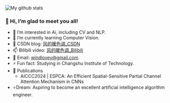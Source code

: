 ![My github stats](https://github-readme-stats.vercel.app/api?username=windloveyou&show_icons=true)

### 👋 Hi, I’m glad to meet you all!
- 👀 I’m interested in Ai, including CV and NLP.
- 🌱 I’m currently learning Computer Vision.
- 💞️ CSDN blog: [风的暖色调_CSDN](https://blog.csdn.net/m0_73954489?type=lately)
- 📫 Bilibili video: [风的暖色调_Bilibili](https://blog.csdn.net/m0_73954489?type=lately)
- 💬 Email: windlovey@gmail.com
- ⚡ Fun fact: Studying in Changshu Institute of Technology.
- 📝 Publications
    - AICCC2024 | ESPCA: An Efficient Spatial-Sensitive Partial Channel Attention Mechanism in CNNs
- ⭐Dream: Aspiring to become an excellent artificial intelligence algorithm engineer.
<!---
windloveyou/windloveyou is a ✨ special ✨ repository because its `README.md` (this file) appears on your GitHub profile.
You can click the Preview link to take a look at your changes.
--->
